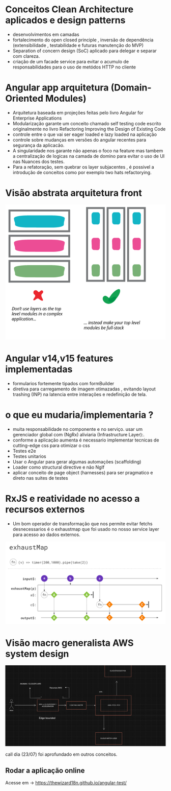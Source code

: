 # Conceitos Clean Architecture aplicados e design patterns
 - desenvolvimentos em camadas
 - fortalecimento do open closed principle , inversão de dependência (extensibilidade , testabilidade e futuras manutenção do MVP)
 - Separation of concern design (SoC) aplicado para delegar e separar com clareza.
 - criação de um facade service para evitar o acumulo de responsabilidades para o uso de metódos HTTP no cliente

# Angular app arquitetura (Domain-Oriented Modules)
 - Arquitetura baseada em projeções feitas pelo livro Angular for Enterprise Applications
 - Modularização garante um conceito chamado self testing code escrito originalmente no livro Refactoring Improving the Design of Existing Code
 - controle entre o que vai ser eager loaded e lazy loaded na aplicação
 - controle sobre mudanças em versões do angular recentes para segurança da aplicacão.
 - A singularidade nos garante não apenas o foco na feature mas tambem a centralização de logicas na camada de domino para evitar o uso de UI nas Nuances dos     testes.
 - Para a refatoração, sem quebrar os layer subjacentes , é possivel a introdução de conceitos como por exemplo two hats refactorying.
   
# Visão abstrata arquitetura front

<p align="center">
  <img alt="front" src="./Screenshot 2024-06-30 at 00.59.44.png"  >
</p>

# Angular v14,v15 features implementadas
 - formularios fortemente tipados com formBuilder
 - diretiva para carregamento de imagem otimazadas , evitando layout trashing (INP) na latencia entre interações e redefinição de tela.

# o que eu mudaria/implementaria ?
 - muita responsabilidade no componente e no serviço. usar um gerenciador global com (NgRx) aliviaria (Infrastructure Layer):.
 - conforme a aplicação aumenta é necessario implementar tecnicas de cutting-edge css para otimizar o css
 - Testes e2e
 - Testes unitarios
 - Usar o Angular para gerar algumas automações (scaffolding)
 - Loader como structural directive e não NgIf
 - aplicar conceito de page object (harnesses) para ser pragmatico e direto nas suites de testes



# RxJS e reatividade no acesso a recursos externos

 - Um bom operador de transformação que nos permite evitar fetchs desnecessarios é o exhaustmap que foi usado no nosso service layer para acesso ao dados externos.

<p align="center">
  <img alt="aws" src="./EZ8LkPwWoAAgqPH.png"  >
</p>
   
# Visão macro generalista AWS system design

<p align="center">
  <img alt="aws" src="./Screenshot 2024-06-25 at 14.26.19.png"  >
</p>

call dia (23/07) foi aprofundado em outros conceitos.

## Rodar a aplicação online

Acesse em -> https://thewizard18n.github.io/angular-test/

